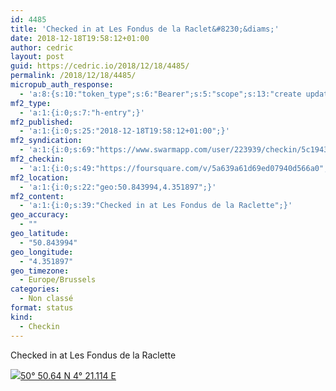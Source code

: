 ```yaml
---
id: 4485
title: 'Checked in at Les Fondus de la Raclet&#8230;&diams;'
date: 2018-12-18T19:58:12+01:00
author: cedric
layout: post
guid: https://cedric.io/2018/12/18/4485/
permalink: /2018/12/18/4485/
micropub_auth_response:
  - 'a:8:{s:10:"token_type";s:6:"Bearer";s:5:"scope";s:13:"create update";s:2:"me";s:18:"https://cedric.io/";s:9:"issued_by";s:45:"https://cedric.io/wp-json/indieauth/1.0/token";s:9:"client_id";s:27:"https://ownyourswarm.p3k.io";s:9:"issued_at";i:1542614471;s:4:"user";i:1;s:13:"last_accessed";i:1545159509;}'
mf2_type:
  - 'a:1:{i:0;s:7:"h-entry";}'
mf2_published:
  - 'a:1:{i:0;s:25:"2018-12-18T19:58:12+01:00";}'
mf2_syndication:
  - 'a:1:{i:0;s:69:"https://www.swarmapp.com/user/223939/checkin/5c19434495d986002c90fb53";}'
mf2_checkin:
  - 'a:1:{i:0;s:49:"https://foursquare.com/v/5a639a61d69ed07940d566a0";}'
mf2_location:
  - 'a:1:{i:0;s:22:"geo:50.843994,4.351897";}'
mf2_content:
  - 'a:1:{i:0;s:39:"Checked in at Les Fondus de la Raclette";}'
geo_accuracy:
  - ""
geo_latitude:
  - "50.843994"
geo_longitude:
  - "4.351897"
geo_timezone:
  - Europe/Brussels
categories:
  - Non classé
format: status
kind:
  - Checkin
---
```

Checked in at Les Fondus de la Raclette

<p class="sloc-display">
  <img class="icon-location" aria-label="Location: " aria-hidden="true" src="https://cedric.io/wp-content/plugins/simple-location/location.svg" /><span class="p-location"><data class="p-latitude" value="50.843994"></data><data class="p-longitude" value="4.351897"></data><a href="https://www.openstreetmap.org/?mlat=50.843994&mlon=4.351897#map=13/50.843994/4.351897">50° 50.64 N 4° 21.114 E</a></span>
</p>